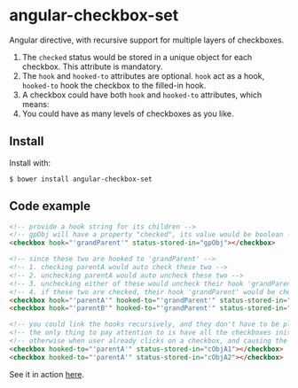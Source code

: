 angular-checkbox-set
====================
Angular directive, with recursive support for multiple layers of checkboxes.

1. The `checked` status would be stored in a unique object for each checkbox. This attribute is mandatory.
2. The `hook` and `hooked-to` attributes are optional. `hook` act as a hook, `hooked-to` hook the checkbox to the filled-in hook.
3. A checkbox could have both `hook` and `hooked-to` attributes, which means:
4. You could have as many levels of checkboxes as you like.

## Install
Install with:

```command
$ bower install angular-checkbox-set
```

## Code example
```html
<!-- provide a hook string for its children -->
<!-- gpObj will have a property "checked", its value would be boolean -->
<checkbox hook="'grandParent'" status-stored-in="gpObj"></checkbox>

<!-- since these two are hooked to 'grandParent' -->
<!-- 1. checking parentA would auto check these two -->
<!-- 2. unchecking parentA would auto uncheck these two -->
<!-- 3. unchecking either of these would uncheck their hook 'grandParent' -->
<!-- 4. if these two are checked, their hook 'grandParent' would be checked -->
<checkbox hook="'parentA'" hooked-to="'grandParent'" status-stored-in="pObjA"></checkbox>
<checkbox hook="'parentB'" hooked-to="'grandParent'" status-stored-in="pObjB"></checkbox>

<!-- you could link the hooks recursively, and they don't have to be placed in a inherited structure in html -->
<!-- the only thing to pay attention to is have all the checkboxes initiate at the same time (no ng-if on or above them) -->
<!-- otherwise when user already clicks on a checkbox, and causing the other to initialise, it's status could be wrong -->
<checkbox hooked-to="'parentA'" status-stored-in="cObjA1"></checkbox>
<checkbox hooked-to="'parentA'" status-stored-in="cObjA2"></checkbox>
```

See it in action [here](http://luxiyalu.com/playground/checkbox/).
